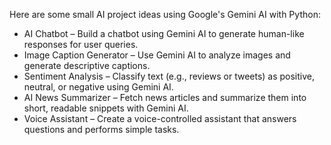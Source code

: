 Here are some small AI project ideas using Google's Gemini AI with Python:

* AI Chatbot – Build a chatbot using Gemini AI to generate human-like responses for user queries.
* Image Caption Generator – Use Gemini AI to analyze images and generate descriptive captions.
* Sentiment Analysis – Classify text (e.g., reviews or tweets) as positive, neutral, or negative using Gemini AI.
* AI News Summarizer – Fetch news articles and summarize them into short, readable snippets with Gemini AI.
* Voice Assistant – Create a voice-controlled assistant that answers questions and performs simple tasks.
